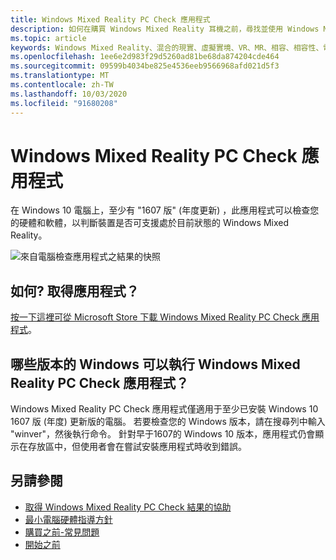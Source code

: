 ```yaml
---
title: Windows Mixed Reality PC Check 應用程式
description: 如何在購買 Windows Mixed Reality 耳機之前，尋找並使用 Windows Mixed Reality PC Check 應用程式來測試電腦的相容性。
ms.topic: article
keywords: Windows Mixed Reality、混合的現實、虛擬實境、VR、MR、相容、相容性、電腦、系統需求
ms.openlocfilehash: 1ee6e2d983f29d5260ad81be68da874204cde464
ms.sourcegitcommit: 09599b4034be825e4536eeb9566968afd021d5f3
ms.translationtype: MT
ms.contentlocale: zh-TW
ms.lasthandoff: 10/03/2020
ms.locfileid: "91680208"
---
```

# <a name="windows-mixed-reality-pc-check-app"></a>Windows Mixed Reality PC Check 應用程式

在 Windows 10 電腦上，至少有 "1607 版" (年度更新) ，此應用程式可以檢查您的硬體和軟體，以判斷裝置是否可支援處於目前狀態的 Windows Mixed Reality。 

![來自電腦檢查應用程式之結果的快照](images/450px-snapshot-of-results-from-pc-check-app.png)

## <a name="how-do-i-get-the-app"></a>如何? 取得應用程式？

[按一下這裡可從 Microsoft Store 下載 Windows Mixed Reality PC Check 應用程式](https://www.microsoft.com/en-us/store/p/windows-mixed-reality-pc-check/9nzvl19n7cnc)。

## <a name="what-versions-of-windows-can-run-the-windows-mixed-reality-pc-check-app"></a>哪些版本的 Windows 可以執行 Windows Mixed Reality PC Check 應用程式？

Windows Mixed Reality PC Check 應用程式僅適用于至少已安裝 Windows 10 1607 版 (年度) 更新版的電腦。 若要檢查您的 Windows 版本，請在搜尋列中輸入 "winver"，然後執行命令。 針對早于1607的 Windows 10 版本，應用程式仍會顯示在存放區中，但使用者會在嘗試安裝應用程式時收到錯誤。

## <a name="see-also"></a>另請參閱
* [取得 Windows Mixed Reality PC Check 結果的協助](https://support.microsoft.com/en-us/help/4045777/windows-10-get-help-with-pc-compatibility-in-windows-mixed-reality)
* [最小電腦硬體指導方針](windows-mixed-reality-minimum-pc-hardware-compatibility-guidelines.md)
* [購買之前-常見問題](before-you-buy-faqs.md)
* [開始之前](before-you-start.md)
